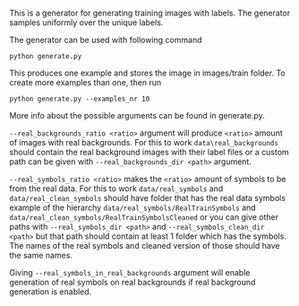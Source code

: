 This is a generator for generating training images with labels. The generator samples uniformly over the unique labels.

The generator can be used with following command
```
python generate.py
```
This produces one example and stores the image in images/train folder. To create more examples than one, then run
```
python generate.py --examples_nr 10
```
More info about the possible arguments can be found in generate.py.

`--real_backgrounds_ratio <ratio>` argument will produce `<ratio>` amount of images with real backgrounds. For this to work `data\real_backgrounds` should contain the real background images with their label files or a custom path can be given with `--real_backgrounds_dir <path>` argument.

`--real_symbols_ratio <ratio>` makes the `<ratio>` amount of symbols to be from the real data. For this to work `data/real_symbols` and `data/real_clean_symbols` should have folder that has the real data symbols example of the hierarchy `data/real_symbols/RealTrainSymbols` and `data/real_clean_symbols/RealTrainSymbolsCleaned` or you can give other paths with `--real_symbols_dir <path>` and  `--real_symbols_clean_dir <path>` but that path should contain at least 1 folder which has the symbols. The names of the real symbols and cleaned version of those should have the same names.

Giving `--real_symbols_in_real_backgrounds` argument will enable generation of real symbols on real backgrounds if real background generation is enabled.
